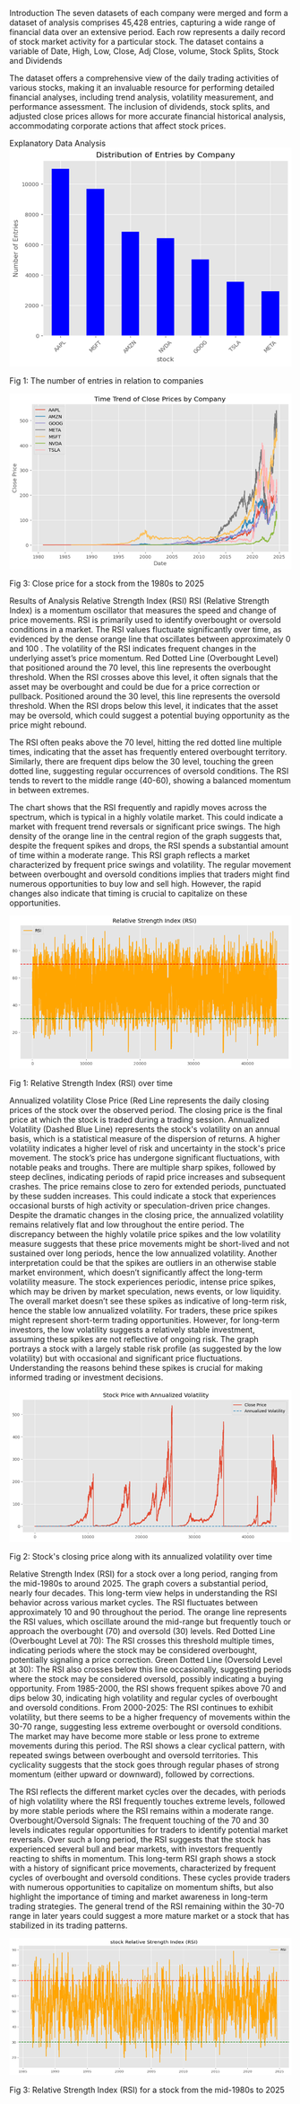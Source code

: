 Introduction 
The seven datasets of each company were merged and form a dataset of analysis comprises 45,428 entries, capturing a wide range of financial data over an extensive period. Each row represents a daily record of stock market activity for a particular stock. The dataset contains a variable of Date, High, Low, Close,  Adj Close, volume, Stock Splits, Stock and Dividends

The dataset offers a comprehensive view of the daily trading activities of various stocks, making it an invaluable resource for performing detailed financial analyses, including trend analysis, volatility measurement, and performance assessment. The inclusion of dividends, stock splits, and adjusted close prices allows for more accurate financial historical analysis, accommodating corporate actions that affect stock prices.

Explanatory Data Analysis 
![alt text](image-8.png)

Fig 1: The number of entries in relation to companies

![alt text](image-9.png)

Fig 3: Close price for a stock from the 1980s to 2025

Results of Analysis 
Relative Strength Index (RSI) 
RSI (Relative Strength Index) is a momentum oscillator that measures the speed and change of price movements. RSI is primarily used to identify overbought or oversold conditions in a market. The RSI values fluctuate significantly over time, as evidenced by the dense orange line that oscillates between approximately 0 and 100 . The volatility of the RSI indicates frequent changes in the underlying asset’s price momentum.
 Red Dotted Line (Overbought Level) that positioned around the 70 level, this line represents the overbought threshold. When the RSI crosses above this level, it often signals that the asset may be overbought and could be due for a price correction or pullback.
Positioned around the 30 level, this line represents the oversold threshold. When the RSI drops below this level, it indicates that the asset may be oversold, which could suggest a potential buying opportunity as the price might rebound.

The RSI often peaks above the 70 level, hitting the red dotted line multiple times, indicating that the asset has frequently entered overbought territory. Similarly, there are frequent dips below the 30 level, touching the green dotted line, suggesting regular occurrences of oversold conditions. The RSI tends to revert to the middle range (40-60), showing a balanced momentum in between extremes.

The chart shows that the RSI frequently and rapidly moves across the spectrum, which is typical in a highly volatile market. This could indicate a market with frequent trend reversals or significant price swings. The high density of the orange line in the central region of the graph suggests that, despite the frequent spikes and drops, the RSI spends a substantial amount of time within a moderate range.
This RSI graph reflects a market characterized by frequent price swings and volatility. The regular movement between overbought and oversold conditions implies that traders might find numerous opportunities to buy low and sell high. However, the rapid changes also indicate that timing is crucial to capitalize on these opportunities.

![alt text](image-10.png)

Fig 1: Relative Strength Index (RSI) over time

Annualized volatility 
Close Price (Red Line represents the daily closing prices of the stock over the observed period. The closing price is the final price at which the stock is traded during a trading session.
Annualized Volatility (Dashed Blue Line) represents the stock's volatility on an annual basis, which is a statistical measure of the dispersion of returns. A higher volatility indicates a higher level of risk and uncertainty in the stock's price movement.
The stock’s price has undergone significant fluctuations, with notable peaks and troughs. There are multiple sharp spikes, followed by steep declines, indicating periods of rapid price increases and subsequent crashes. The price remains close to zero for extended periods, punctuated by these sudden increases. This could indicate a stock that experiences occasional bursts of high activity or speculation-driven price changes.
Despite the dramatic changes in the closing price, the annualized volatility remains relatively flat and low throughout the entire period. The discrepancy between the highly volatile price spikes and the low volatility measure suggests that these price movements might be short-lived and not sustained over long periods, hence the low annualized volatility.
 Another interpretation could be that the spikes are outliers in an otherwise stable market environment, which doesn’t significantly affect the long-term volatility measure.
The stock experiences periodic, intense price spikes, which may be driven by market speculation, news events, or low liquidity. The overall market doesn’t see these spikes as indicative of long-term risk, hence the stable low annualized volatility. For traders, these price spikes might represent short-term trading opportunities. However, for long-term investors, the low volatility suggests a relatively stable investment, assuming these spikes are not reflective of ongoing risk.
The graph portrays a stock with a largely stable risk profile (as suggested by the low volatility) but with occasional and significant price fluctuations. Understanding the reasons behind these spikes is crucial for making informed trading or investment decisions.

![alt text](image-11.png)

Fig 2:  Stock's closing price along with its annualized volatility over time

Relative Strength Index (RSI) for a stock over a long period, ranging from the mid-1980s to around 2025. The graph covers a substantial period, nearly four decades. This long-term view helps in understanding the RSI behavior across various market cycles. The RSI fluctuates between approximately 10 and 90 throughout the period. The orange line represents the RSI values, which oscillate around the mid-range but frequently touch or approach the overbought (70) and oversold (30) levels.
Red Dotted Line (Overbought Level at 70): The RSI crosses this threshold multiple times, indicating periods where the stock may be considered overbought, potentially signaling a price correction. Green Dotted Line (Oversold Level at 30): The RSI also crosses below this line occasionally, suggesting periods where the stock may be considered oversold, possibly indicating a buying opportunity.
From 1985-2000, the RSI shows frequent spikes above 70 and dips below 30, indicating high volatility and regular cycles of overbought and oversold conditions. From 2000-2025: The RSI continues to exhibit volatility, but there seems to be a higher frequency of movements within the 30-70 range, suggesting less extreme overbought or oversold conditions. The market may have become more stable or less prone to extreme movements during this period.
The RSI shows a clear cyclical pattern, with repeated swings between overbought and oversold territories. This cyclicality suggests that the stock goes through regular phases of strong momentum (either upward or downward), followed by corrections.

The RSI reflects the different market cycles over the decades, with periods of high volatility where the RSI frequently touches extreme levels, followed by more stable periods where the RSI remains within a moderate range.
Overbought/Oversold Signals: The frequent touching of the 70 and 30 levels indicates regular opportunities for traders to identify potential market reversals. Over such a long period, the RSI suggests that the stock has experienced several bull and bear markets, with investors frequently reacting to shifts in momentum.
This long-term RSI graph shows a stock with a history of significant price movements, characterized by frequent cycles of overbought and oversold conditions. These cycles provide traders with numerous opportunities to capitalize on momentum shifts, but also highlight the importance of timing and market awareness in long-term trading strategies. The general trend of the RSI remaining within the 30-70 range in later years could suggest a more mature market or a stock that has stabilized in its trading patterns.

![alt text](image-12.png)

Fig 3: Relative Strength Index (RSI) for a stock from the mid-1980s to 2025